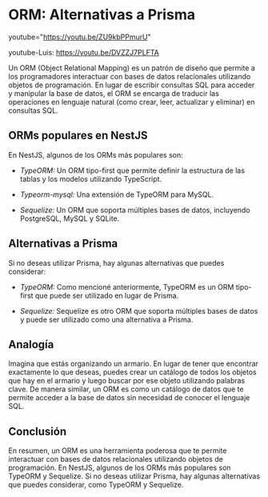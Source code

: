 # ORM: Alternativas a Prisma

youtube="<https://youtu.be/ZU9kbPPmurU>"

youtube-Luis: <https://youtu.be/DVZZJ7PLFTA>

Un ORM (Object Relational Mapping) es un patrón de diseño que permite a los programadores interactuar con bases de datos relacionales utilizando objetos de programación. En lugar de escribir consultas SQL para acceder y manipular la base de datos, el ORM se encarga de traducir las operaciones en lenguaje natural (como crear, leer, actualizar y eliminar) en consultas SQL.

## ORMs populares en NestJS

En NestJS, algunos de los ORMs más populares son:

- *TypeORM:* Un ORM tipo-first que permite definir la estructura de las tablas y los modelos utilizando TypeScript.
  
- *Typeorm-mysql:* Una extensión de TypeORM para MySQL.
  
- *Sequelize:* Un ORM que soporta múltiples bases de datos, incluyendo PostgreSQL, MySQL y SQLite.

## Alternativas a Prisma

Si no deseas utilizar Prisma, hay algunas alternativas que puedes considerar:

- *TypeORM:* Como mencioné anteriormente, TypeORM es un ORM tipo-first que puede ser utilizado en lugar de Prisma.
  
- *Sequelize:* Sequelize es otro ORM que soporta múltiples bases de datos y puede ser utilizado como una alternativa a Prisma.

## Analogía

Imagina que estás organizando un armario. En lugar de tener que encontrar exactamente lo que deseas, puedes crear un catálogo de todos los objetos que hay en el armario y luego buscar por ese objeto utilizando palabras clave. De manera similar, un ORM es como un catálogo de datos que te permite acceder a la base de datos sin necesidad de conocer el lenguaje SQL.

## Conclusión

En resumen, un ORM es una herramienta poderosa que te permite interactuar con bases de datos relacionales utilizando objetos de programación. En NestJS, algunos de los ORMs más populares son TypeORM y Sequelize. Si no deseas utilizar Prisma, hay algunas alternativas que puedes considerar, como TypeORM y Sequelize.
